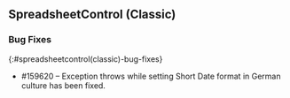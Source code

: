 ## SpreadsheetControl (Classic)

### Bug Fixes
{:#spreadsheetcontrol(classic)-bug-fixes}

* \#159620 – Exception throws while setting Short Date format in German culture has been fixed.
